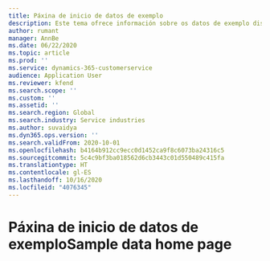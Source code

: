 ```yaml
---
title: Páxina de inicio de datos de exemplo
description: Este tema ofrece información sobre os datos de exemplo dispoñibles para Dynamics 365 Project Operations.
author: rumant
manager: AnnBe
ms.date: 06/22/2020
ms.topic: article
ms.prod: ''
ms.service: dynamics-365-customerservice
audience: Application User
ms.reviewer: kfend
ms.search.scope: ''
ms.custom: ''
ms.assetid: ''
ms.search.region: Global
ms.search.industry: Service industries
ms.author: suvaidya
ms.dyn365.ops.version: ''
ms.search.validFrom: 2020-10-01
ms.openlocfilehash: b4164b912cc9ecc0d1452ca9f8c6073ba24316c5
ms.sourcegitcommit: 5c4c9bf3ba018562d6cb3443c01d550489c415fa
ms.translationtype: HT
ms.contentlocale: gl-ES
ms.lasthandoff: 10/16/2020
ms.locfileid: "4076345"
---
```

# <a name="sample-data-home-page"></a><span data-ttu-id="8f98d-103">Páxina de inicio de datos de exemplo</span><span class="sxs-lookup"><span data-stu-id="8f98d-103">Sample data home page</span></span>
